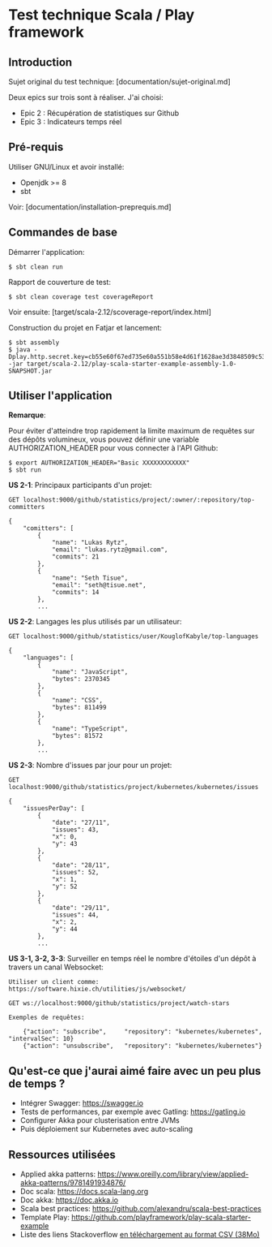 # Test technique Scala / Play framework

## Introduction

Sujet original du test technique: [documentation/sujet-original.md]

Deux epics sur trois sont à réaliser. J'ai choisi:

- Epic 2 : Récupération de statistiques sur Github
- Epic 3 : Indicateurs temps réel


## Pré-requis

Utiliser GNU/Linux et avoir installé:

- Openjdk >= 8
- sbt

Voir: [documentation/installation-preprequis.md]


## Commandes de base

Démarrer l'application:

    $ sbt clean run
    
Rapport de couverture de test:
    
    $ sbt clean coverage test coverageReport

Voir ensuite: [target/scala-2.12/scoverage-report/index.html]
    
Construction du projet en Fatjar et lancement:

    $ sbt assembly
    $ java -Dplay.http.secret.key=cb55e60f67ed735e60a551b58e4d61f1628ae3d3848509c539 -jar target/scala-2.12/play-scala-starter-example-assembly-1.0-SNAPSHOT.jar


## Utiliser l'application

**Remarque**:

Pour éviter d'atteindre trop rapidement la limite maximum de requêtes sur des dépôts volumineux,
vous pouvez définir une variable AUTHORIZATION_HEADER pour vous connecter à l'API Github:

    $ export AUTHORIZATION_HEADER="Basic XXXXXXXXXXXX"
    $ sbt run
    

**US 2-1**: Principaux participants d'un projet:

    GET localhost:9000/github/statistics/project/:owner/:repository/top-committers
    
    {
        "comitters": [
            {
                "name": "Lukas Rytz",
                "email": "lukas.rytz@gmail.com",
                "commits": 21
            },
            {
                "name": "Seth Tisue",
                "email": "seth@tisue.net",
                "commits": 14
            },    
            ...


**US 2-2**: Langages les plus utilisés par un utilisateur:

    GET localhost:9000/github/statistics/user/KouglofKabyle/top-languages

    {
        "languages": [
            {
                "name": "JavaScript",
                "bytes": 2370345
            },
            {
                "name": "CSS",
                "bytes": 811499
            },
            {
                "name": "TypeScript",
                "bytes": 81572
            },
            ...


**US 2-3**: Nombre d'issues par jour pour un projet:

    GET localhost:9000/github/statistics/project/kubernetes/kubernetes/issues
    
    {
        "issuesPerDay": [
            {
                "date": "27/11",
                "issues": 43,
                "x": 0,
                "y": 43
            },
            {
                "date": "28/11",
                "issues": 52,
                "x": 1,
                "y": 52
            },
            {
                "date": "29/11",
                "issues": 44,
                "x": 2,
                "y": 44
            },
            ...
            
            
**US 3-1, 3-2, 3-3**: Surveiller en temps réel le nombre d'étoiles d'un dépôt à travers un canal Websocket:

    Utiliser un client comme: https://software.hixie.ch/utilities/js/websocket/

    GET ws://localhost:9000/github/statistics/project/watch-stars

    Exemples de requêtes:
        
        {"action": "subscribe",     "repository": "kubernetes/kubernetes", "intervalSec": 10}
        {"action": "unsubscribe",   "repository": "kubernetes/kubernetes"}
        

## Qu'est-ce que j'aurai aimé faire avec un peu plus de temps ?

- Intégrer Swagger: https://swagger.io
- Tests de performances, par exemple avec Gatling: https://gatling.io
- Configurer Akka pour clusterisation entre JVMs
- Puis déploiement sur Kubernetes avec auto-scaling


## Ressources utilisées

- Applied akka patterns: https://www.oreilly.com/library/view/applied-akka-patterns/9781491934876/
- Doc scala: https://docs.scala-lang.org
- Doc akka: https://doc.akka.io
- Scala best practices: https://github.com/alexandru/scala-best-practices
- Template Play: https://github.com/playframework/play-scala-starter-example
- Liste des liens Stackoverflow [en téléchargement au format CSV (38Mo)](http://bitly.com/98K8eH)



